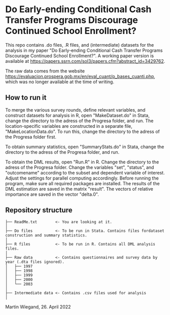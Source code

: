 # Do Early-ending Conditional Cash Transfer Programs Discourage Continued School Enrollment?

This repo contains .do files, .R files, and (intermediate) datasets for the analysis in my paper "Do Early-ending 
Conditional Cash Transfer Programs Discourage Continued School Enrollment?". A working paper version is available
at https://papers.ssrn.com/sol3/papers.cfm?abstract_id=3429762. 

The raw data comes from the website https://evaluacion.prospera.gob.mx/en/eval_cuant/p_bases_cuanti.php, which was 
no longer available at the time of writing. 

## How to run it

To merge the various survey rounds, define relevant variables, and construct datasets for analysis in R, open 
"MakeDataset.do" in Stata, change the directory to the adress of the Progresa folder, and run. The location-specific 
variables are constructed in a separate file, "MakeLocationData.do". To run this, change the directory to the
adress of the Progresa folder first. 

To obtain summary statistics, open "SummaryStats.do" in Stata, change the directory to the adress of the Progresa folder, 
and run.

To obtain the DML results, open "Run.R" in R. Change the directory to the adress of the Progresa folder. Change the 
variables "set", "status", and "outcomename" according to the subset and dependent variable of interest. Adjust the 
settings for parallel computing accordingly. Before running the program, make sure all required packages are installed. 
The results of the DML estimation are saved in the matrix "result". The vectors of relative importance are saved in the 
vector "delta.0". 

## Repository structure

```
├── ReadMe.txt        <- You are looking at it. 
│
├── Do files          <- To be run in Stata. Contains files fordataset construction and summary statistics.
│
├── R files           <- To be run in R. Contains all DML analysis files.
│
├── Raw data          <- Contains questionnaires and survey data by year (.dta files ignored).
│   ├── 1997         
│   ├── 1998         
│   ├── 1999         
│   ├── 2000         
│   └── 2003         
│
├── Intermediate data <- Contains .csv files used for analysis
│

```



Martin Wiegand, 26. April 2022
